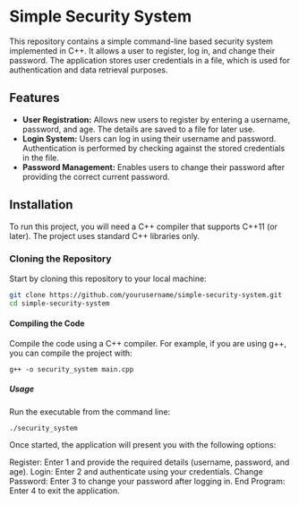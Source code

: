 # Simple Security System

This repository contains a simple command-line based security system implemented in C++. It allows a user to register, log in, and change their password. The application stores user credentials in a file, which is used for authentication and data retrieval purposes.

## Features

- **User Registration:** Allows new users to register by entering a username, password, and age. The details are saved to a file for later use.
- **Login System:** Users can log in using their username and password. Authentication is performed by checking against the stored credentials in the file.
- **Password Management:** Enables users to change their password after providing the correct current password.

## Installation

To run this project, you will need a C++ compiler that supports C++11 (or later). The project uses standard C++ libraries only.

### Cloning the Repository

Start by cloning this repository to your local machine:

```bash
git clone https://github.com/yourusername/simple-security-system.git
cd simple-security-system
```
#### Compiling the Code
Compile the code using a C++ compiler. For example, if you are using g++, you can compile the project with:
```
g++ -o security_system main.cpp
```
##### Usage
Run the executable from the command line:
```
./security_system
```
Once started, the application will present you with the following options:

Register: Enter 1 and provide the required details (username, password, and age).
Login: Enter 2 and authenticate using your credentials.
Change Password: Enter 3 to change your password after logging in.
End Program: Enter 4 to exit the application.
